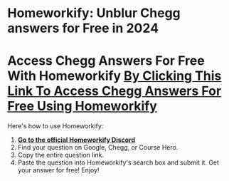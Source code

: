 # Homeworkify: Unblur Chegg answers for Free in 2024

# Access Chegg Answers For Free With Homeworkify [By Clicking This Link To Access Chegg Answers For Free Using Homeworkify](https://discord.gg/RwpqunvpAy)

Here's how to use Homeworkify:

1. [**Go to the official Homeworkify Discord**](https://discord.gg/RwpqunvpAy)
2. Find your question on Google, Chegg, or Course Hero.
3. Copy the entire question link.
4. Paste the question into Homeworkify's search box and submit it. Get your answer for free! Enjoy!
